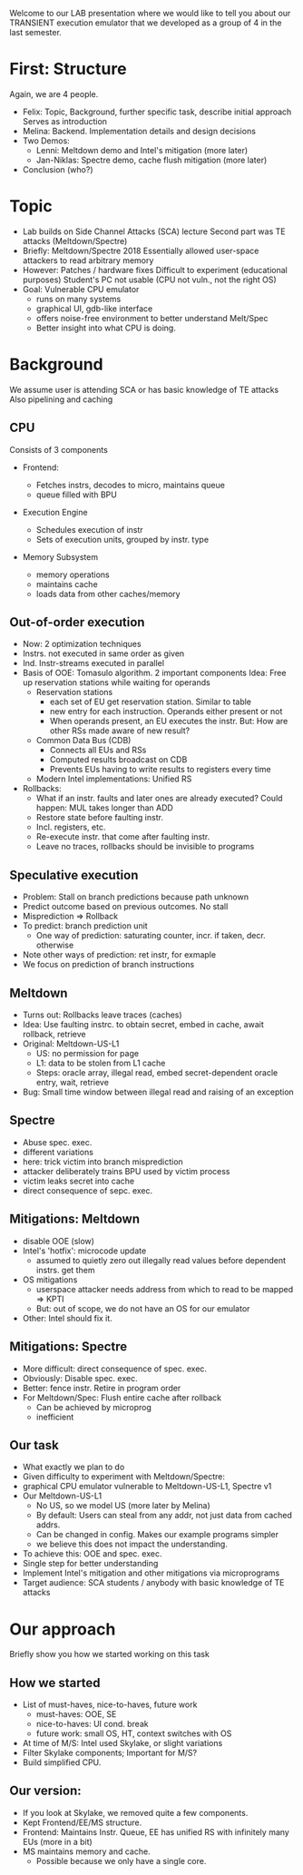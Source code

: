 Welcome to our LAB presentation where we would like to tell you about our TRANSIENT execution emulator that we developed as a group of 4 in the last semester.

# First: Structure
Again, we are 4 people.
- Felix: Topic, Background, further specific task, describe initial approach
  Serves as introduction
- Melina: Backend. Implementation details and design decisions
- Two Demos:
  - Lenni: Meltdown demo and Intel's mitigation (more later)
  - Jan-Niklas: Spectre demo, cache flush mitigation (more later)
- Conclusion (who?)

# Topic
- Lab builds on Side Channel Attacks (SCA) lecture
  Second part was TE attacks (Meltdown/Spectre)
- Briefly: Meltdown/Spectre 2018
  Essentially allowed user-space attackers to read arbitrary memory
- However: Patches / hardware fixes
  Difficult to experiment (educational purposes)
  Student's PC not usable (CPU not vuln., not the right OS)
- Goal: Vulnerable CPU emulator
    - runs on many systems
    - graphical UI, gdb-like interface
    - offers noise-free environment to better understand Melt/Spec
    - Better insight into what CPU is doing.
    
# Background
We assume user is attending SCA or has basic knowledge of TE attacks
Also pipelining and caching

## CPU
Consists of 3 components
- Frontend:
  - Fetches instrs, decodes to micro, maintains queue
  - queue filled with BPU

- Execution Engine
  - Schedules execution of instr
  - Sets of execution units, grouped by instr. type

- Memory Subsystem
    - memory operations
    - maintains cache
    - loads data from other caches/memory
    
## Out-of-order execution
- Now: 2 optimization techniques
- Instrs. not executed in same order as given
- Ind. Instr-streams executed in parallel
- Basis of OOE: Tomasulo algorithm. 2 important components
  Idea: Free up reservation stations while waiting for operands
  - Reservation stations
    - each set of EU get reservation station. Similar to table
    - new entry for each instruction. Operands either present or not
    - When operands present, an EU executes the instr.
    But: How are other RSs made aware of new result?
  - Common Data Bus (CDB)
    - Connects all EUs and RSs
    - Computed results broadcast on CDB
    - Prevents EUs having to write results to registers every time
  - Modern Intel implementations: Unified RS
- Rollbacks:
  - What if an instr. faults and later ones are already executed?
  Could happen: MUL takes longer than ADD
  - Restore state before faulting instr.
  - Incl. registers, etc.
  - Re-execute instr. that come after faulting instr.
  - Leave no traces, rollbacks should be invisible to programs
  
## Speculative execution
- Problem: Stall on branch predictions because path unknown
- Predict outcome based on previous outcomes. No stall
- Misprediction => Rollback
- To predict: branch prediction unit
  - One way of prediction: saturating counter, incr. if taken, decr. otherwise
- Note other ways of prediction: ret instr, for exmaple
- We focus on prediction of branch instructions

## Meltdown
- Turns out: Rollbacks leave traces (caches)
- Idea: Use faulting instrc. to obtain secret, embed in cache, await rollback, retrieve
- Original: Meltdown-US-L1
  - US: no permission for page
  - L1: data to be stolen from L1 cache
  - Steps: oracle array, illegal read, embed secret-dependent oracle entry, wait, retrieve
- Bug: Small time window between illegal read and raising of an exception

## Spectre
- Abuse spec. exec.
- different variations
- here: trick victim into branch misprediction
- attacker deliberately trains BPU used by victim process
- victim leaks secret into cache
- direct consequence of sepc. exec.

## Mitigations: Meltdown
- disable OOE (slow)
- Intel's 'hotfix': microcode update
  - assumed to quietly zero out illegally read values before dependent instrs. get them
- OS mitigations
  - userspace attacker needs address from which to read to be mapped => KPTI
  - But: out of scope, we do not have an OS for our emulator
- Other: Intel should fix it.
  
## Mitigations: Spectre
- More difficult: direct consequence of spec. exec.
- Obviously: Disable spec. exec.
- Better: fence instr. Retire in program order
- For Meltdown/Spec: Flush entire cache after rollback
  - Can be achieved by microprog
  - inefficient
  
## Our task
- What exactly we plan to do
- Given difficulty to experiment with Meltdown/Spectre:
- graphical CPU emulator vulnerable to Meltdown-US-L1, Spectre v1
- Our Meltdown-US-L1
  - No US, so we model US (more later by Melina)
  - By default: Users can steal from any addr, not just data from cached addrs.
  - Can be changed in config. Makes our example programs simpler
  - we believe this does not impact the understanding.
- To achieve this: OOE and spec. exec.
- Single step for better understanding
- Implement Intel's mitigation and other mitigations via microprograms
- Target audience: SCA students / anybody with basic knowledge of TE attacks

# Our approach
Briefly show you how we started working on this task

## How we started
- List of must-haves, nice-to-haves, future work
  - must-haves: OOE, SE
  - nice-to-haves: UI cond. break
  - future work: small OS, HT, context switches with OS
- At time of M/S: Intel used Skylake, or slight variations
- Filter Skylake components; Important for M/S?
- Build simplified CPU.

## Our version:
- If you look at Skylake, we removed quite a few components.
- Kept Frontend/EE/MS structure.
- Frontend: Maintains Instr. Queue, EE has unified RS with infinitely many EUs (more in a bit)
- MS maintains memory and cache.
  - Possible because we only have a single core.

